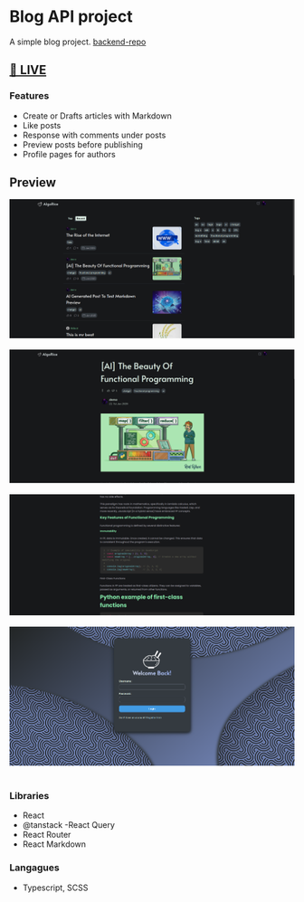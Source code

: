 # Blog API project 

A simple blog project. [backend-repo](https://github.com/Legalunicorn/spring_blog_api)
## [🔴 LIVE](https://spring-blog-frontend.vercel.app)
### Features
- Create or Drafts articles with Markdown 
- Like posts 
- Response with comments under posts
- Preview posts before publishing
- Profile pages for authors 

## Preview
![home](/public/ss_home.png)
</br></br>
![article_ss_1](/public/ss_article.png)
</br></br>
![markdonw_ss](/public/ss_markdown.png)
</br></br>
![login_ss](/public/ss_login.png)
</br></br>



### Libraries 
- React
- @tanstack -React Query
- React Router 
- React Markdown

### Langagues
- Typescript, SCSS 
</br></br>